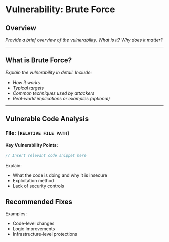 # Vulnerability: Brute Force

## Overview

_Provide a brief overview of the vulnerability. What is it? Why does it matter?_

---

## What is Brute Force?

_Explain the vulnerability in detail. Include:_
- _How it works_
- _Typical targets_
- _Common techniques used by attackers_
- _Real-world implications or examples (optional)_

---

## Vulnerable Code Analysis

### File: `[RELATIVE FILE PATH]`

#### Key Vulnerability Points:

```php
// Insert relevant code snippet here
```

Explain: 
- What the code is doing and why it is insecure 
- Exploitation method 
- Lack of security controls

## Recommended Fixes 
Examples: 
- Code-level changes 
- Logic Improvements 
- Infrastructure-level protections